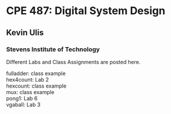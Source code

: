# CPE 487: Digital System Design
## Kevin Ulis
### Stevens Institute of Technology

Different Labs and Class Assignments are posted here.

fulladder: class example\
hex4count: Lab 2\
hexcount: class example\
mux: class example\
pong1: Lab 6\
vgaball: Lab 3
